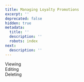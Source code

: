 ```yaml
---
title: Managing Loyalty Promotions
excerpt: ''
deprecated: false
hidden: true
metadata:
  title: ''
  description: ''
  robots: index
next:
  description: ''
---
```

Viewing\
Editing\
Deleting
